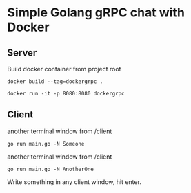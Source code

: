 # Simple Golang gRPC chat with Docker

## Server
Build docker container from project root

```
docker build --tag=dockergrpc .

docker run -it -p 8080:8080 dockergrpc
```

## Client
another terminal window from /client
```
go run main.go -N Someone
```

another terminal window from /client

```
go run main.go -N AnotherOne
```

Write something in any client window, hit enter. 

 